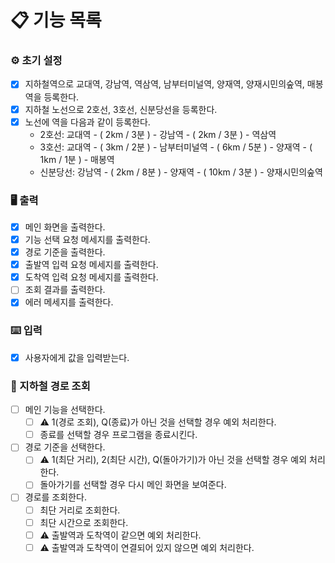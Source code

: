 # 📋 기능 목록

### ⚙️ 초기 설정

- [x] 지하철역으로 교대역, 강남역, 역삼역, 남부터미널역, 양재역, 양재시민의숲역, 매봉역을 등록한다.
- [x] 지하철 노선으로 2호선, 3호선, 신분당선을 등록한다.
- [x] 노선에 역을 다음과 같이 등록한다.
    - 2호선: 교대역 - ( 2km / 3분 ) - 강남역 - ( 2km / 3분 ) - 역삼역
    - 3호선: 교대역 - ( 3km / 2분 ) - 남부터미널역 - ( 6km / 5분 ) - 양재역 - ( 1km / 1분 ) - 매봉역
    - 신분당선: 강남역 - ( 2km / 8분 ) - 양재역 - ( 10km / 3분 ) - 양재시민의숲역

### 🖥 출력

- [x] 메인 화면을 출력한다.
- [x] 기능 선택 요청 메세지를 출력한다.
- [x] 경로 기준을 출력한다.
- [x] 출발역 입력 요청 메세지를 출력한다.
- [x] 도착역 입력 요청 메세지를 출력한다.
- [ ] 조회 결과를 출력한다.
- [x] 에러 메세지를 출력한다.

### ⌨️ 입력

- [x] 사용자에게 값을 입력받는다.

### 🚊 지하철 경로 조회

- [ ] 메인 기능을 선택한다.
    - [ ] ⚠️ 1(경로 조회), Q(종료)가 아닌 것을 선택할 경우 예외 처리한다.
    - [ ] 종료를 선택할 경우 프로그램을 종료시킨다.
- [ ] 경로 기준을 선택한다.
    - [ ] ⚠️ 1(최단 거리), 2(최단 시간), Q(돌아가기)가 아닌 것을 선택할 경우 예외 처리 한다.
    - [ ] 돌아가기를 선택할 경우 다시 메인 화면을 보여준다.
- [ ] 경로를 조회한다.
    - [ ] 최단 거리로 조회한다.
    - [ ] 최단 시간으로 조회한다.
    - [ ] ⚠️ 출발역과 도착역이 같으면 예외 처리한다.
    - [ ] ⚠️ 출발역과 도착역이 연결되어 있지 않으면 예외 처리한다.
